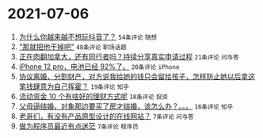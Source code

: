 # 2021-07-06

1. [为什么你越来越不想玩抖音了？](https://www.v2ex.com/t/787774) `54条评论` `随想`
1. ["那就把他干掉吧"](https://www.v2ex.com/t/787776) `48条评论` `职场话题`
1. [正在肉翻加拿大，还有同行者吗？持续分享真实申请过程](https://www.v2ex.com/t/787789) `21条评论` `问与答`
1. [iPhone 12 pro，电池已经 92%了。](https://www.v2ex.com/t/787765) `20条评论` `iPhone`
1. [协议离婚，分割财产，对方说我给她的钱只会留给孩子，怎样防止她以后拿这笔钱肆意为自己挥霍？](https://www.v2ex.com/t/787784) `19条评论` `知乎`
1. [流动资金 10 个有啥好的理财方式呢](https://www.v2ex.com/t/787779) `18条评论` `投资`
1. [父母逼结婚，对象那边要买了房才结婚，该怎么办？。。。](https://www.v2ex.com/t/787791) `16条评论` `知乎`
1. [老哥们，有没有产品原型设计的在线网站？](https://www.v2ex.com/t/787787) `7条评论` `问与答`
1. [做为程序员最近有点迷茫](https://www.v2ex.com/t/787786) `7条评论` `程序员`
